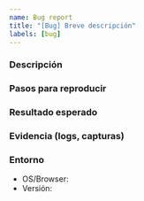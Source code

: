 ```yaml
---
name: Bug report
title: "[Bug] Breve descripción"
labels: [bug]
---
```


### Descripción

### Pasos para reproducir

### Resultado esperado

### Evidencia (logs, capturas)

### Entorno
- OS/Browser:
- Versión:
